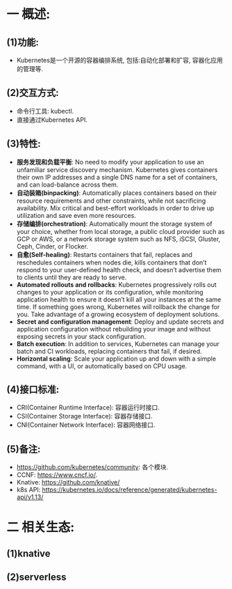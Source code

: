 # 一 概述:
## (1)功能:
- Kubernetes是一个开源的容器编排系统, 包括:自动化部署和扩容, 容器化应用的管理等.

## (2)交互方式:
- 命令行工具: kubectl.
- 直接通过Kubernetes API.

## (3)特性:
- **服务发现和负载平衡**: No need to modify your application to use an unfamiliar service discovery mechanism. Kubernetes gives containers their own IP addresses and a single DNS name for a set of containers, and can load-balance across them.
- **自动装箱(binpacking)**: Automatically places containers based on their resource requirements and other constraints, while not sacrificing availability. Mix critical and best-effort workloads in order to drive up utilization and save even more resources.
- **存储编排(orchestration)**: Automatically mount the storage system of your choice, whether from local storage, a public cloud provider such as GCP or AWS, or a network storage system such as NFS, iSCSI, Gluster, Ceph, Cinder, or Flocker.
- **自愈(Self-healing)**: Restarts containers that fail, replaces and reschedules containers when nodes die, kills containers that don’t respond to your user-defined health check, and doesn’t advertise them to clients until they are ready to serve.
- **Automated rollouts and rollbacks**: Kubernetes progressively rolls out changes to your application or its configuration, while monitoring application health to ensure it doesn’t kill all your instances at the same time. If something goes wrong, Kubernetes will rollback the change for you. Take advantage of a growing ecosystem of deployment solutions.
- **Secret and configuration management**: Deploy and update secrets and application configuration without rebuilding your image and without exposing secrets in your stack configuration.
- **Batch execution**: In addition to services, Kubernetes can manage your batch and CI workloads, replacing containers that fail, if desired.
- **Horizontal scaling**: Scale your application up and down with a simple command, with a UI, or automatically based on CPU usage.

## (4)接口标准:
- CRI(Container Runtime Interface): 容器运行时接口.
- CSI(Container Storage Interface): 容器存储接口.
- CNI(Container Network Interface): 容器网络接口.

## (5)备注:
- https://github.com/kubernetes/community: 各个模块.
- CCNF: https://www.cncf.io/.
- Knative: https://github.com/knative/
- k8s API: https://kubernetes.io/docs/reference/generated/kubernetes-api/v1.13/

# 二 相关生态:
## (1)knative

## (2)serverless

